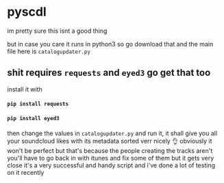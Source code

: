 # pyscdl
im pretty sure this isnt a good thing

but in case you care it runs in python3 so go download that
and the main file here is `catalogupdater.py`
## shit requires **`requests`** and **`eyed3`** go get that too
install it with

#### `pip install requests`
#### `pip install eyed3`

then change the values in `catalogupdater.py` and run it, it shall give you all your soundcloud likes with its metadata sorted verr nicely 👌
obviously it won't be perfect but that's because the people creating the tracks aren't
you'll have to go back in with itunes and fix some of them but it gets very close
it's a very successful and handy script and i've done a lot of testing on it recently
